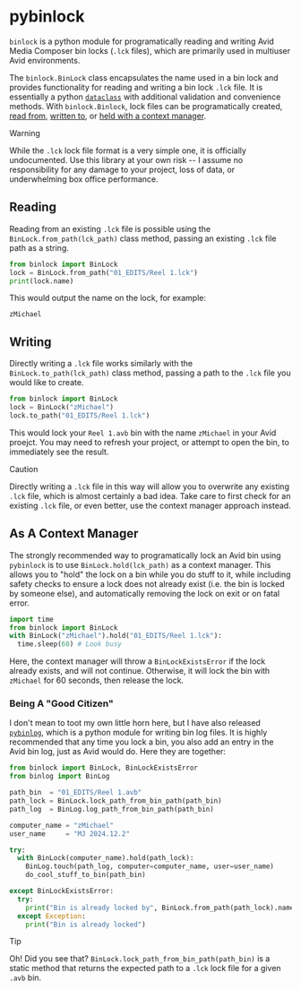 # pybinlock

`binlock` is a python module for programatically reading and writing Avid Media Composer bin locks (`.lck` files), which are primarily used in multiuser Avid environments.

The `binlock.BinLock` class encapsulates the name used in a bin lock and provides functionality for reading and writing a bin lock `.lck` file.  It is essentially a python 
[`dataclass`](https://docs.python.org/3/library/dataclasses.html) with additional validation and convenience methods.  With `binlock.Binlock`, lock files can be programatically 
created, [read from](#reading), [written to](#writing), or [held with a context manager](#as-a-context-manager).

>[!WARNING]
>While the `.lck` lock file format is a very simple one, it is officially undocumented.  Use this library at your own risk -- I assume no responsibility for any damage to your
>project, loss of data, or underwhelming box office performance.

## Reading

Reading from an existing `.lck` file is possible using the `BinLock.from_path(lck_path)` class method, passing an existing `.lck` file path as a string.

```python
from binlock import BinLock
lock = BinLock.from_path("01_EDITS/Reel 1.lck")
print(lock.name)
```
This would output the name on the lock, for example:
```
zMichael
```

## Writing

Directly writing a `.lck` file works similarly with the `BinLock.to_path(lck_path)` class method, passing a path to the `.lck` file you would like to create.

```python
from binlock import BinLock
lock = BinLock("zMichael")
lock.to_path("01_EDITS/Reel 1.lck")
```
This would lock your `Reel 1.avb` bin with the name `zMichael` in your Avid proejct.  You may need to refresh your project, or attempt to open the bin, to immediately 
see the result.

>[!CAUTION]
>Directly writing a `.lck` file in this way will allow you to overwrite any existing `.lck` file, which is almost certainly a bad idea.  Take care to first
>check for an existing `.lck` file, or even better, use the context manager approach instead.

## As A Context Manager

The strongly recommended way to programatically lock an Avid bin using `pybinlock` is to use `BinLock.hold(lck_path)` as a context manager.  This allows you to "hold" the 
lock on a bin while you do stuff to it, while including safety checks to ensure a lock does not already exist (i.e. the bin is locked by someone else), and automatically 
removing the lock on exit or on fatal error.

```python
import time
from binlock import BinLock
with BinLock("zMichael").hold("01_EDITS/Reel 1.lck"):
  time.sleep(60) # Look busy
```
Here, the context manager will throw a `BinLockExistsError` if the lock already exists, and will not continue.  Otherwise, it will lock the bin with `zMichael` for 60 seconds, then release the lock.

### Being A "Good Citizen"

I don't mean to toot my own little horn here, but I have also released [`pybinlog`](https://github.com/mjiggidy/pybinlog), which is a python module for writing bin log files.  It is highly 
recommended that any time you lock a bin, you also add an entry in the Avid bin log, just as Avid would do.  Here they are together:

```python
from binlock import BinLock, BinLockExistsError
from binlog import BinLog

path_bin  = "01_EDITS/Reel 1.avb"
path_lock = BinLock.lock_path_from_bin_path(path_bin)
path_log  = BinLog.log_path_from_bin_path(path_bin)

computer_name = "zMichael"
user_name     = "MJ 2024.12.2"

try:
  with BinLock(computer_name).hold(path_lock):
    BinLog.touch(path_log, computer=computer_name, user=user_name)
    do_cool_stuff_to_bin(path_bin)

except BinLockExistsError:
  try:
    print("Bin is already locked by", BinLock.from_path(path_lock).name)
  except Exception:
    print("Bin is already locked")
```
>[!TIP]
>Oh!  Did you see that?  `BinLock.lock_path_from_bin_path(path_bin)` is a static method that returns the expected path to a `.lck` lock file for a given `.avb` bin.
